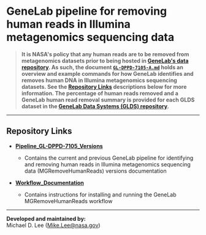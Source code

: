 # GeneLab pipeline for removing human reads in Illumina metagenomics sequencing data

> **It is NASA's policy that any human reads are to be removed from metagenomics datasets prior to being hosted in [GeneLab's data repository](https://genelab-data.ndc.nasa.gov/genelab/projects). As such, the document [`GL-DPPD-7105-A.md`](Pipeline_GL-DPPD-7105_Versions/GL-DPPD-7105-A.md) holds an overview and example commands for how GeneLab identifies and removes human DNA in Illumina metagenomics sequencing datasets. See the [Repository Links](#repository-links) descriptions below for more information. The percentage of human reads removed and a GeneLab human read removal summary is provided for each GLDS dataset in the [GeneLab Data Systems (GLDS) repository](https://genelab-data.ndc.nasa.gov/genelab/projects).**  

---

## Repository Links

* [**Pipeline_GL-DPPD-7105_Versions**](Pipeline_GL-DPPD-7105_Versions)

  - Contains the current and previous GeneLab pipeline for identifying and removing human reads in Illumina metagenomics sequencing data (MGRemoveHumanReads) versions documentation

* [**Workflow_Documentation**](Workflow_Documentation)

  - Contains instructions for installing and running the GeneLab MGRemoveHumanReads workflow

---

**Developed and maintained by:**  
Michael D. Lee (Mike.Lee@nasa.gov)
